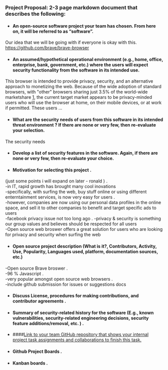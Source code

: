 ### Project Proposal: 2-3 page markdown document that describes the following:  

* #### An open-source software project your team has chosen. From here on, it will be referred to as “software”. 
Our idea that we will be going with if everyone is okay with this.
https://github.com/brave/brave-browser

* #### An assumed/hypothetical operational environment (e.g., home, office, enterprise, bank, government, etc.) where the users will expect security functionality from the software in its intended use.  

This browser is intended to provide privacy, security, and an alternative approach to monetizing the web.  Because of the wide adoption of standard browsers, with "other" browsers sharing just 3.5% of the world-wide marketshare [1], the current target market appears to be privacy-minded users who will use the browser at home, on their mobile devices, or at work if permitted.  These users ...

* #### What are the security needs of users from this software in its intended threat environment ? If there are none or very few, then re-evaluate your selection.  
The security needs 

* #### Develop a list of security features in the software. Again, if there are none or very few, then re-evaluate your choice.



* #### Motivation for selecting this project .   
(just some points i will expand on later - ronald ) .   
-in IT, rapid growth has brought many cool inovations     
-specifically, with surfing the web, buy stuff online or using different enterntainment services, is now very easy for users .   
-however, companies are now using our personal data profiles in the online space, and sell it to other companies to benefit and target specific ads to users     
-facebook privacy issue not too long ago . 
-privacy & security is something our group values and believes should be respected for all users   
-Open source web broswer offers a great solution for users who are looking for privacy and security when surfing the web   

* #### Open source project description (What is it?, Contributors, Activity, Use, Popularity, Languages used, platform, documentation sources, etc.)   
-Open source Brave broswer .   
-96 % Javascript .   
-very popular amongst open source web browsers .    
-include github submission for issues or suggestions docs    

* #### Discuss License, procedures for making contributions, and contributor agreements . 
* #### Summary of security-related history for the software (E.g., known vulnerabilities, security-related engineering decisions, security feature additions/removal, etc. ) . 
* ####[Link to your team GitHub repository that shows your internal project task assignments and collaborations to finish this task.](https://github.com/jacob-barna/TripleJR)
* #### Github Project Boards . 
* #### Kanban boards . 

[1]: https://gs.statcounter.com/browser-market-share#monthly-200901-201905
